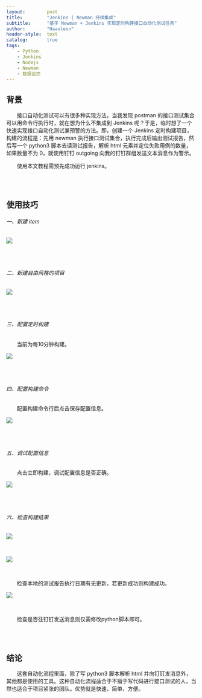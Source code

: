 ```yaml
---
layout:        post
title:         "Jenkins | Newman 持续集成"
subtitle:      "基于 Newman + Jenkins 实现定时构建接口自动化测试任务"
author:        "Haauleon"
header-style:  text
catalog:       true
tags:
    - Python
    - Jenkins
    - Nodejs
    - Newman
    - 数据监控
---
```


## 背景
&emsp;&emsp;接口自动化测试可以有很多种实现方法，当我发现 postman 的接口测试集合可以用命令行执行时，就在想为什么不集成到 Jenkins 呢？于是，临时想了一个快速实现接口自动化测试兼预警的方法。即，创建一个 Jenkins 定时构建项目，构建的流程是：先用 newman 执行接口测试集合，执行完成后输出测试报告，然后写一个 python3 脚本去读测试报告，解析 html 元素并定位失败用例的数量，如果数量不为 0，就使用钉钉 outgoing 向我的钉钉群组发送文本消息作为警示。       

&emsp;&emsp;使用本文教程需预先成功运行 jenkins。         

<br><br>

## 使用技巧
###### 一、新建 item  
![](\haauleon\img\in-post\post-jenkins\2021-04-16-newman-jenkins-1.jpg)       

<br><br>

###### 二、新建自由风格的项目
![](\haauleon\img\in-post\post-jenkins\2021-04-16-newman-jenkins-2.jpg)       

<br><br>

###### 三、配置定时构建
&emsp;&emsp;当前为每10分钟构建。       

![](\haauleon\img\in-post\post-jenkins\2021-04-16-newman-jenkins-3.jpg)        

<br><br>

###### 四、配置构建命令 
&emsp;&emsp;配置构建命令行后点击保存配置信息。       

![](\haauleon\img\in-post\post-jenkins\2021-04-16-newman-jenkins-4.jpg)      

<br><br>

###### 五、调试配置信息        
&emsp;&emsp;点击立即构建，调试配置信息是否正确。        

![](\haauleon\img\in-post\post-jenkins\2021-04-16-newman-jenkins-5.jpg)     

<br><br>

###### 六、检查构建结果    
![](\haauleon\img\in-post\post-jenkins\2021-04-16-newman-jenkins-6.jpg)       

<br>

![](\haauleon\img\in-post\post-jenkins\2021-04-16-newman-jenkins-7.jpg)       

<br>

&emsp;&emsp;检查本地的测试报告执行日期有无更新，若更新成功则构建成功。       

![](\haauleon\img\in-post\post-jenkins\2021-04-16-newman-jenkins-8.jpg)       

<br>

&emsp;&emsp;检查是否往钉钉发送消息则仅需修改python脚本即可。      

<br><br>

## 结论
&emsp;&emsp;这套自动化流程里面，除了写 python3 脚本解析 html 并向钉钉发消息外，其他都是使用的工具。这种自动化流程适合于不擅于写代码进行接口测试的人，当然也适合于项目紧张的团队。优势就是快速、简单、方便。